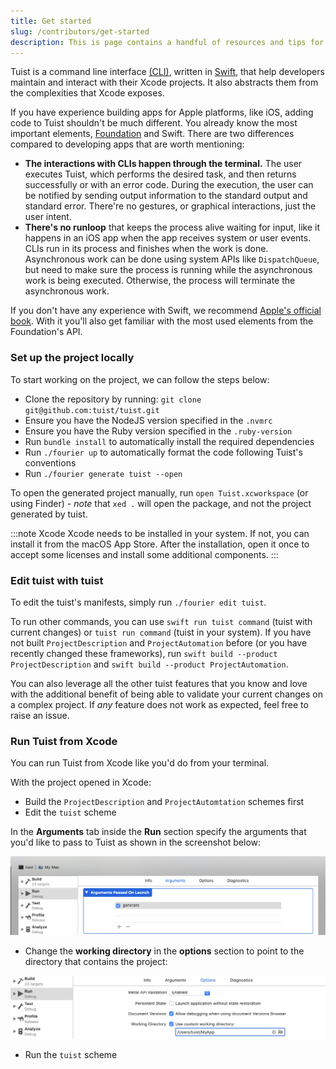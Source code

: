 ```yaml
---
title: Get started
slug: /contributors/get-started
description: This is page contains a handful of resources and tips for users that are interested in contributing to the project. From how the project is structured to what utilities are available, including bits about the testing strategies that we follow.
---
```


Tuist is a command line interface [(CLI)](https://en.wikipedia.org/wiki/Command-line_interface),
written in [Swift](https://www.apple.com/de/swift/),
that help developers maintain and interact with their Xcode projects.
It also abstracts them from the complexities that Xcode exposes.

If you have experience building apps for Apple platforms,
like iOS,
adding code to Tuist shouldn't be much different.
You already know the most important elements,
[Foundation](https://developer.apple.com/documentation/foundation) and Swift. There are two differences compared to developing apps that are worth mentioning:

- **The interactions with CLIs happen through the terminal.**
  The user executes Tuist,
  which performs the desired task,
  and then returns successfully or with an error code.
  During the execution,
  the user can be notified by sending output information to the standard output and standard error.
  There're no gestures, or graphical interactions,
  just the user intent.
- **There's no runloop** that keeps the process alive waiting for input,
  like it happens in an iOS app when the app receives system or user events.
  CLIs run in its process and finishes when the work is done.
  Asynchronous work can be done using system APIs like `DispatchQueue`,
  but need to make sure the process is running while the asynchronous work is being executed.
  Otherwise,
  the process will terminate the asynchronous work.

If you don't have any experience with Swift,
we recommend [Apple's official book](https://docs.swift.org/swift-book/).
With it you'll also get familiar with the most used elements from the Foundation's API.

### Set up the project locally

To start working on the project, we can follow the steps below:

- Clone the repository by running: `git clone git@github.com:tuist/tuist.git`
- Ensure you have the NodeJS version specified in the `.nvmrc`
- Ensure you have the Ruby version specified in the `.ruby-version`
- Run `bundle install` to automatically install the required dependencies
- Run `./fourier up` to automatically format the code following Tuist's conventions
- Run `./fourier generate tuist --open`

To open the generated project manually, run `open Tuist.xcworkspace` (or using Finder) - _note_ that `xed .` will open the package, and not the project generated by tuist.

:::note Xcode
Xcode needs to be installed in your system. If not, you can install it from the macOS App Store. After the installation, open it once to accept some licenses and install some additional components.
:::

### Edit tuist with tuist

To edit the tuist's manifests, simply run `./fourier edit tuist`.

To run other commands, you can use `swift run tuist command` (tuist with current changes) or `tuist run command` (tuist in your system).
If you have not built `ProjectDescription` and `ProjectAutomation` before (or you have recently changed these frameworks), run `swift build --product ProjectDescription` and `swift build --product ProjectAutomation`.

You can also leverage all the other tuist features that you know and love with the additional benefit of being able to validate your current changes
on a complex project. If _any_ feature does not work as expected, feel free to raise an issue.

### Run Tuist from Xcode

You can run Tuist from Xcode like you'd do from your terminal.

With the project opened in Xcode:

- Build the `ProjectDescription` and `ProjectAutomtation` schemes first
- Edit the `tuist` scheme

In the **Arguments** tab inside the **Run** section specify the arguments that you'd like to pass to Tuist as shown in the screenshot below:

![This screenshot shows how to configure the launch arguments that will be passed to tuist](./assets/launch-arguments.png)

- Change the **working directory** in the **options** section to point to the directory that contains the project:

![This screenshot shows the run options where we can specify the working directory](./assets/working-directory.png)

- Run the `tuist` scheme
